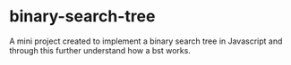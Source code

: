 # binary-search-tree
A mini project created to implement a binary search tree in Javascript and through this further understand how a bst works.
